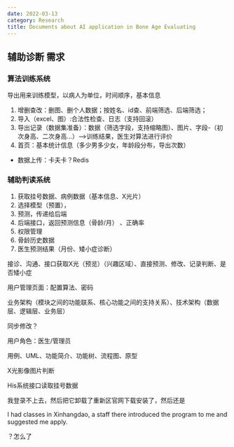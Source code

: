 ```yaml
---
date: 2022-03-13
category: Research
title: Documents about AI application in Bone Age Evaluating
---
```


## 辅助诊断 需求

### 算法训练系统

导出用来训练模型，以病人为单位，时间顺序，基本信息

1. 增删查改：删图、删个人数据；按姓名、id查、前端筛选、后端筛选；
2. 导入（excel、图）:合法性检查、日志（支持回滚）
2. 导出记录（数据集准备）：数据（筛选字段，支持缩略图）、图片、字段-（初次身高、二次身高...）-->训练结果，医生对算法进行评价
2. 首页：基本统计信息（多少男多少女，年龄段分布，导出次数）

* 数据上传：卡夫卡？Redis



### 辅助判读系统

1. 获取挂号数据、病例数据（基本信息、X光片）
2. 选择模型（预置），
3. 预测，传递给后端
4. 后端接口，返回预测信息（骨龄/月） 、正确率
5. 权限管理
6. 骨龄历史数据
3. 医生预测结果（月份、矮小症诊断）

接诊、沟通、接口获取X光（预览）（兴趣区域）、直接预测、修改、记录判断、是否矮小症



用户管理页面：配置算法、密码



业务架构（模块之间的功能联系、核心功能之间的支持关系）、技术架构（数据层、逻辑层、业务层）



同步修改？



用户角色：医生/管理员

用例、UML、功能简介、功能树、流程图、原型

X光影像图片判断

His系统接口读取挂号数据







我登录不上去，然后把它卸载了重新区官网下载安装了，然后还是





I had classes in Xinhangdao, a staff there introduced the program to me and suggested me apply.

？怎么了
